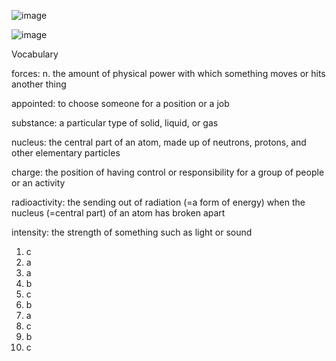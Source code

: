 ![image](https://github.com/jeuneseven/ReadingNotes/assets/8426758/34d31978-75c7-4f23-ae3a-0269d6a0a74f)

![image](https://github.com/jeuneseven/ReadingNotes/assets/8426758/935e5f70-2e04-45dc-a78f-8d54f8a0c6c5)

Vocabulary

forces: n. the amount of physical power with which something moves or hits another thing

appointed: to choose someone for a position or a job

substance: a particular type of solid, liquid, or gas

nucleus: the central part of an atom, made up of neutrons, protons, and other elementary particles

charge: the position of having control or responsibility for a group of people or an activity

radioactivity: the sending out of radiation (=a form of energy) when the nucleus (=central part) of an atom has broken apart

intensity: the strength of something such as light or sound

1. c
2. a
3. a
4. b
5. c
6. b
7. a
8. c
9. b
10. c
